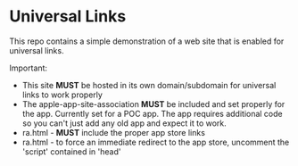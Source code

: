 # Universal Links

This repo contains a simple demonstration of a web site that is enabled for universal links.

Important:
* This site **MUST** be hosted in its own domain/subdomain for universal links to work properly
* The apple-app-site-association **MUST** be included and set properly for the app. Currently set for a POC app. The app requires additional code so you can't just add any old app and expect it to work.
* ra.html - **MUST** include the proper app store links
* ra.html - to force an immediate redirect to the app store, uncomment the 'script' contained in 'head'
